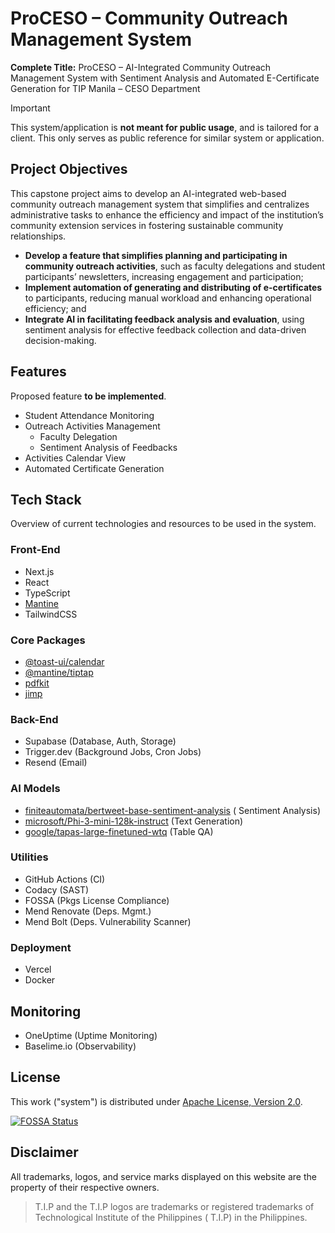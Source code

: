 # ProCESO – Community Outreach Management System

**Complete Title:**
ProCESO – AI-Integrated Community Outreach Management System with Sentiment Analysis and Automated E-Certificate
Generation for TIP Manila – CESO Department

> [!IMPORTANT]
> This system/application is **not meant for public usage**, and is tailored for a client.
> This only serves as public reference for similar system or application.

## Project Objectives

This capstone project aims to develop an AI-integrated web-based community outreach management system that simplifies
and centralizes administrative tasks to enhance the efficiency and impact of the institution’s community extension
services in fostering sustainable community relationships.

- **Develop a feature that simplifies planning and participating in community outreach activities**, such as faculty
  delegations and student participants’ newsletters, increasing engagement and participation;
- **Implement automation of generating and distributing of e-certificates** to participants, reducing manual workload and
  enhancing operational efficiency; and
- **Integrate AI in facilitating feedback analysis and evaluation**, using sentiment analysis for effective feedback
  collection and data-driven decision-making.

## Features

Proposed feature **to be implemented**.

- Student Attendance Monitoring
- Outreach Activities Management
    - Faculty Delegation
    - Sentiment Analysis of Feedbacks
- Activities Calendar View
- Automated Certificate Generation

## Tech Stack

Overview of current technologies and resources to be used in the system.

### Front-End

- Next.js
- React
- TypeScript
- [Mantine](https://mantine.dev/)
- TailwindCSS

### Core Packages

- [@toast-ui/calendar](https://github.com/nhn/tui.calendar/tree/main/apps/react-calendar)
- [@mantine/tiptap](https://mantine.dev/x/tiptap/)
- [pdfkit](https://pdfkit.org/)
- [jimp](https://www.npmjs.com/package/jimp)

### Back-End

- Supabase (Database, Auth, Storage)
- Trigger.dev (Background Jobs, Cron Jobs)
- Resend (Email)

### AI Models

- [finiteautomata/bertweet-base-sentiment-analysis](https://huggingface.co/finiteautomata/bertweet-base-sentiment-analysis) (
  Sentiment Analysis)
- [microsoft/Phi-3-mini-128k-instruct](https://huggingface.co/microsoft/Phi-3-mini-128k-instruct) (Text Generation)
- [google/tapas-large-finetuned-wtq](https://huggingface.co/google/tapas-large-finetuned-wtq) (Table QA)

### Utilities

- GitHub Actions (CI)
- Codacy (SAST)
- FOSSA (Pkgs License Compliance)
- Mend Renovate (Deps. Mgmt.)
- Mend Bolt (Deps. Vulnerability Scanner)

### Deployment

- Vercel
- Docker

## Monitoring

- OneUptime (Uptime Monitoring)
- Baselime.io (Observability)

## License

This work ("system") is distributed under [Apache License, Version 2.0](https://opensource.org/license/apache-2-0).

[![FOSSA Status](https://app.fossa.com/api/projects/git%2Bgithub.com%2Fjhdcruz%2FProCESO.svg?type=large&issueType=license)](https://app.fossa.com/projects/git%2Bgithub.com%2Fjhdcruz%2FProCESO?ref=badge_large&issueType=license)

## Disclaimer

All trademarks, logos, and service marks displayed on this website are the property of their respective owners.

> T.I.P and the T.I.P logos are trademarks or registered trademarks of Technological Institute of the Philippines (
> T.I.P) in the Philippines.
